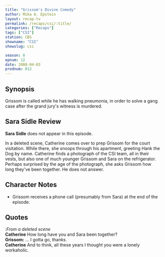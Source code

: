 ```yaml
---
title: "Grissom's Divine Comedy"
author: Mika A. Epstein
layout: recap-tv
permalink: /recaps/csi/:title/
categories: ["Recaps"]
tags: ["CSI"]
station: CBS
showname: "CSI"
showslug: csi

season: 8
epnum: 12  
date: 2008-04-03
prodnum: 812  
---
```


## Synopsis

Grissom is called while he has walking pneumonia, in order to solve a gang case after the grand jury's witness is murdered.

## Sara Sidle Review

**Sara Sidle** does not appear in this episode.

In a deleted scene, Catherine comes over to prep Grissom for the court visitation. While there, she snoops through his apartment, greeting Hank the Dog by name. Catherine finds a photograph of the CSI team, all in their vests, but also one of much younger Grissom and Sara on the refrigerator. Perhaps surprised by the age of the photograph, she asks Grissom how long they've been together. He does not answer.

## Character Notes

* Grissom receives a phone call (presumably from Sara) at the end of the episode.

## Quotes

:_From a deleted scene_  
**Catherine** How long have you and Sara been together?  
**Grissom:** ... I gotta go, thanks.  
**Catherine** And to think, all these years I thought you were a lonely workaholic.

